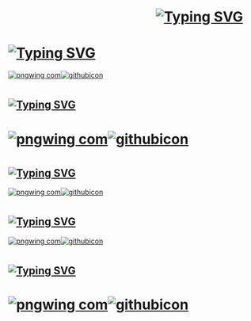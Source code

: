 #
#                                              [![Typing SVG](https://readme-typing-svg.demolab.com?font=Cinzel&size=35&pause=50000&color=F7AFAF&width=500&lines=WORK+TEAM)](https://git.io/typing-svg)
#
# [![Typing SVG](https://readme-typing-svg.demolab.com?font=Assistant&size=25&pause=1000000&color=11F7DDFF&width=455&lines=Camila+R.+Vaughan)](https://git.io/typing-svg)
[![pngwing com](https://user-images.githubusercontent.com/115650902/199286471-d5d0217e-4c04-4028-b808-36eb877e6083.png)](https://www.linkedin.com/in/camilavaughan/)[![githubicon](https://user-images.githubusercontent.com/93687273/198377022-e84fa228-dcd9-4097-853a-8e54ac98dbe1.png)](https://github.com/camilavaughan)
#
#
## [![Typing SVG](https://readme-typing-svg.demolab.com?font=Assistant&size=25&pause=1000000&color=11F7DDFF&width=455&lines=C%C3%A9sar+A.+Orej%C3%B3n)](https://git.io/typing-svg)
# [![pngwing com](https://user-images.githubusercontent.com/115650902/199286471-d5d0217e-4c04-4028-b808-36eb877e6083.png)](https://www.linkedin.com/in/cesar-orejon/)[![githubicon](https://user-images.githubusercontent.com/93687273/198377022-e84fa228-dcd9-4097-853a-8e54ac98dbe1.png)](https://github.com/corejonp)
#
## [![Typing SVG](https://readme-typing-svg.demolab.com?font=Assistant&size=25&pause=1000000&color=11F7DDFF&width=455&lines=Karent+L.+Bustos)](https://git.io/typing-svg)   # 
[![pngwing com](https://user-images.githubusercontent.com/115650902/199286471-d5d0217e-4c04-4028-b808-36eb877e6083.png)](https://www.linkedin.com/in/karent-lorena-bustos-agudelo-90643aa6)[![githubicon](https://user-images.githubusercontent.com/93687273/198377022-e84fa228-dcd9-4097-853a-8e54ac98dbe1.png)](https://github.com/BAKLorena)
#
#
## [![Typing SVG](https://readme-typing-svg.demolab.com?font=Assistant&size=25&pause=1000000&color=11F7DDFF&width=455&lines=Luis+Brandon+Ramos)](https://git.io/typing-svg)
[![pngwing com](https://user-images.githubusercontent.com/115650902/199286471-d5d0217e-4c04-4028-b808-36eb877e6083.png)](https://www.linkedin.com/in/brakions/)[![githubicon](https://user-images.githubusercontent.com/93687273/198377022-e84fa228-dcd9-4097-853a-8e54ac98dbe1.png)](https://github.com/Brakions)
#
#
## [![Typing SVG](https://readme-typing-svg.demolab.com?font=Assistant&size=25&pause=1000000&color=11F7DDFF&width=455&lines=Salom%C3%B3n+Rodr%C3%ADguez)](https://git.io/typing-svg)
# [![pngwing com](https://user-images.githubusercontent.com/115650902/199286471-d5d0217e-4c04-4028-b808-36eb877e6083.png)](https://www.linkedin.com/in/salomonrd/)[![githubicon](https://user-images.githubusercontent.com/93687273/198377022-e84fa228-dcd9-4097-853a-8e54ac98dbe1.png)](https://github.com/MrSalos)
#
